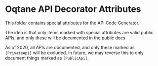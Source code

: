 ﻿# Oqtane API Decorator Attributes

This folder contains special attributes for the API Code Generator.

The idea is that only items marked with special attributes are valid public APIs, and only these will be documented in the public docs 

As of 2020, all APIs are documented, and only these marked as `[PrivateApi]` will be excluded. In future, we may reverse this to only document things marked as `[PublicApi]`.

